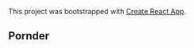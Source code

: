 This project was bootstrapped with [Create React App](https://github.com/facebook/create-react-app).

## Pornder

